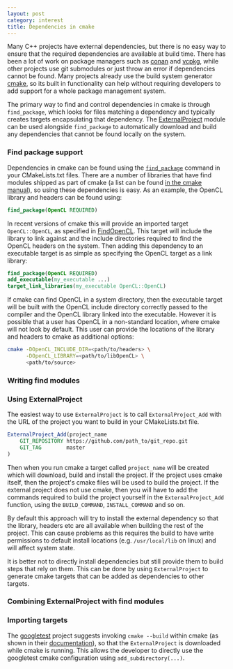 ```yaml
---
layout: post
category: interest
title: Dependencies in cmake
---
```


Many C++ projects have external dependencies, but there is no easy way to ensure
that the required dependencies are available at build time. There has been a lot
of work on package managers such as [conan] and [vcpkg], while other projects
use git submodules or just throw an error if dependencies cannot be found.  Many
projects already use the build system generator [cmake], so its built in
functionality can help without requiring developers to add support for a whole
package management system.

The primary way to find and control dependencies in cmake is through
`find_package`, which looks for files matching a dependency and typically
creates targets encapsulating that dependency.  The [ExternalProject] module can
be used alongside `find_package` to automatically download and build any
dependencies that cannot be found locally on the system.

<!--end-excerpt-->

### Find package support

Dependencies in cmake can be found using the [`find_package`][find_package]
command in your CMakeLists.txt files. There are a number of libraries that have
find modules shipped as part of cmake (a list can be found [in the cmake
manual][inbuilt-find]), so using these dependencies is easy. As an example, the
OpenCL library and headers can be found using:

```cmake
find_package(OpenCL REQUIRED)
```

In recent versions of cmake this will provide an imported target
`OpenCL::OpenCL`, as specified in [FindOpenCL]. This target will include the
library to link against and the include directories required to find the OpenCL
headers on the system. Then adding this dependency to an executable target is as
simple as specifying the OpenCL target as a link library:

```cmake
find_package(OpenCL REQUIRED)
add_executable(my_executable ...)
target_link_libraries(my_executable OpenCL::OpenCL)
```

If cmake can find OpenCL in a system directory, then the executable target will
be built with the OpenCL include directory correctly passed to the compiler and
the OpenCL library linked into the executable. However it is possible that a
user has OpenCL in a non-standard location, where cmake will not look by
default. This user can provide the locations of the library and headers to cmake
as additional options:

```bash
cmake -DOpenCL_INCLUDE_DIR=<path/to/headers> \
      -DOpenCL_LIBRARY=<path/to/libOpenCL> \
      <path/to/source>
```

### Writing find modules


### Using ExternalProject

The easiest way to use `ExternalProject` is to call `ExternalProject_Add` with
the URL of the project you want to build in your CMakeLists.txt file.

```cmake
ExternalProject_Add(project_name
    GIT_REPOSITORY https://github.com/path_to/git_repo.git
    GIT_TAG        master
)
```

Then when you run cmake a target called `project_name` will be created which
will download, build and install the project. If the project uses cmake itself,
then the project's cmake files will be used to build the project.
If the external project does not use cmake, then you will have to add the
commands required to build the project yourself in the `ExternalProject_Add`
function, using the `BUILD_COMMAND`, `INSTALL_COMMAND` and so on.

By default this approach will try to install the external dependency so that
the library, headers etc are all available when building the rest of the
project. This can cause problems as this requires the build to have write
permissions to default install locations (e.g. `/usr/local/lib` on linux) and
will affect system state.

It is better not to directly install dependencies but still provide them to
build steps that rely on them. This can be done by using `ExternalProject` to
generate cmake targets that can be added as dependencies to other targets.

### Combining ExternalProject with find modules

### Importing targets

The [googletest] project suggests invoking `cmake --build` within cmake (as
shown in their [documentation][gtest-docs]), so that the `ExternalProject` is
downloaded while cmake is running. This allows the developer to directly use the
googletest cmake configuration using `add_subdirectory(...)`.



[conan]: https://conan.io/
[vcpkg]: https://github.com/microsoft/vcpkg
[cmake]: https://cmake.org
[ExternalProject]: https://cmake.org/cmake/help/latest/module/ExternalProject.html
[find_package]: https://cmake.org/cmake/help/latest/command/find_package.html
[inbuilt-find]: https://cmake.org/cmake/help/latest/manual/cmake-modules.7.htm#find-modules
[FindOpenCL]: https://cmake.org/cmake/help/latest/module/FindOpenCL.html
[googletest]: https://github.com/google/googletest
[gtest-docs]: https://github.com/google/googletest/blob/master/googletest/README.md#incorporating-into-an-existing-cmake-project
